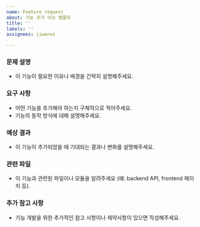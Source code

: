 ```yaml
---
name: Feature request
about: 기능 추가 이슈 템플릿
title: ''
labels: ''
assignees: jiwonss

---
```


### 문제 설명
- 이 기능이 필요한 이유나 배경을 간략히 설명해주세요.
  
### 요구 사항
- 어떤 기능을 추가해야 하는지 구체적으로 적어주세요.
- 기능의 동작 방식에 대해 설명해주세요.

### 예상 결과
- 이 기능이 추가되었을 때 기대되는 결과나 변화를 설명해주세요.

### 관련 파일
- 이 기능과 관련된 파일이나 모듈을 알려주세요 (예: backend API, frontend 페이지 등).

### 추가 참고 사항
- 기능 개발을 위한 추가적인 참고 사항이나 제약사항이 있으면 작성해주세요.
